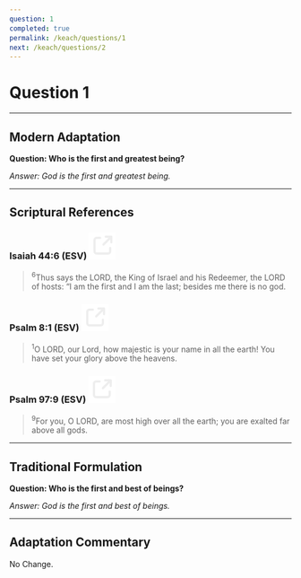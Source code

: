 ```yaml
---
question: 1
completed: true
permalink: /keach/questions/1
next: /keach/questions/2
---
```

# Question 1

---
## Modern Adaptation
**Question: Who is the first and greatest being?**

*Answer: God is the first and greatest being.*

---
## Scriptural References
### Isaiah 44:6 (ESV) <a href="https://biblegateway.com/passage/?search=Isaiah+44%3A6&version=ESV"><img src="/assets/svg/link.svg"/></a>
> <sup>6</sup>Thus says the LORD, the King of Israel and his Redeemer, the LORD of hosts: “I am the first and I am the last; besides me there is no god.

### Psalm 8:1 (ESV) <a href="https://biblegateway.com/passage/?search=Psalm+8%3A1&version=ESV"><img src="/assets/svg/link.svg"/></a>
> <sup>1</sup>O LORD, our Lord, how majestic is your name in all the earth! You have set your glory above the heavens.

### Psalm 97:9 (ESV) <a href="https://biblegateway.com/passage/?search=Psalm+97%3A9&version=ESV"><img src="/assets/svg/link.svg"/></a>
> <sup>9</sup>For you, O LORD, are most high over all the earth; you are exalted far above all gods.


---
## Traditional Formulation
**Question: Who is the first and best of beings?**

*Answer: God is the first and best of beings.*

---
## Adaptation Commentary
No Change.